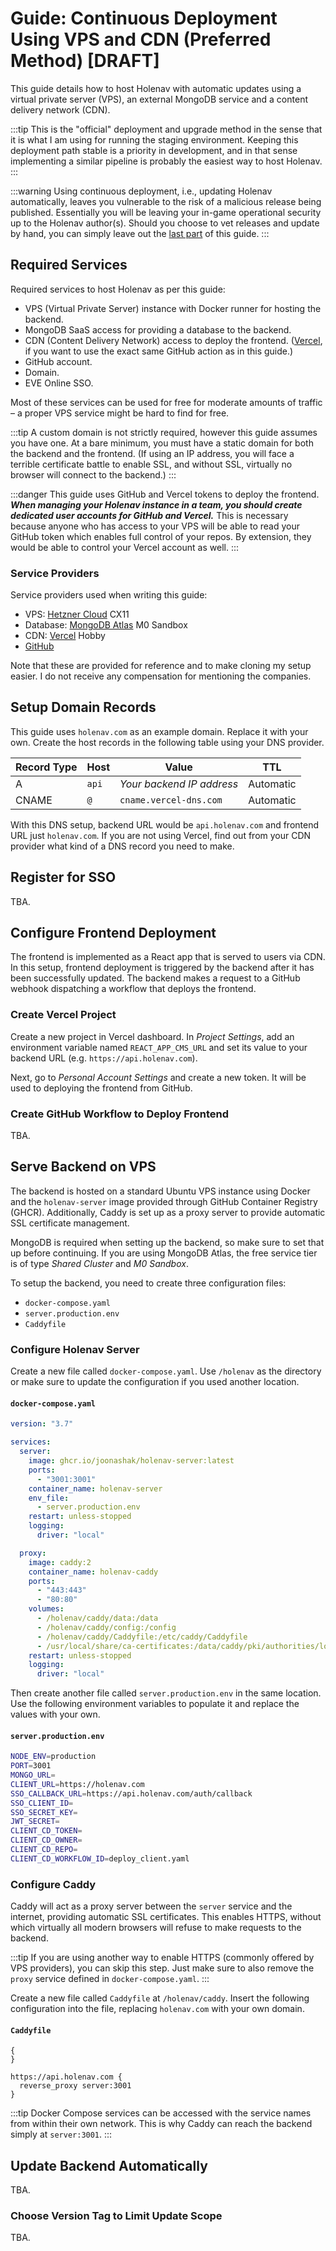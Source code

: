 # Guide: Continuous Deployment Using VPS and CDN (Preferred Method) [DRAFT]

This guide details how to host Holenav with automatic updates using a virtual private server (VPS), an external MongoDB service and a content delivery network (CDN).

:::tip
This is the "official" deployment and upgrade method in the sense that it is what I am using for running the staging environment. Keeping this deployment path stable is a priority in development, and in that sense implementing a similar pipeline is probably the easiest way to host Holenav.
:::

:::warning
Using continuous deployment, i.e., updating Holenav automatically, leaves you vulnerable to the risk of a malicious release being published. Essentially you will be leaving your in-game operational security up to the Holenav author(s). Should you choose to vet releases and update by hand, you can simply leave out the [last part](#update-backend-automatically) of this guide.
:::

## Required Services

Required services to host Holenav as per this guide:

- VPS (Virtual Private Server) instance with Docker runner for hosting the backend.
- MongoDB SaaS access for providing a database to the backend.
- CDN (Content Delivery Network) access to deploy the frontend. ([Vercel](https://vercel.com/), if you want to use the exact same GitHub action as in this guide.)
- GitHub account.
- Domain.
- EVE Online SSO.

Most of these services can be used for free for moderate amounts of traffic – a proper VPS service might be hard to find for free.

:::tip
A custom domain is not strictly required, however this guide assumes you have one. At a bare minimum, you must have a static domain for both the backend and the frontend. (If using an IP address, you will face a terrible certificate battle to enable SSL, and without SSL, virtually no browser will connect to the backend.)
:::

:::danger
This guide uses GitHub and Vercel tokens to deploy the frontend. _**When managing your Holenav instance in a team, you should create dedicated user accounts for GitHub and Vercel.**_ This is necessary because anyone who has access to your VPS will be able to read your GitHub token which enables full control of your repos. By extension, they would be able to control your Vercel account as well.
:::

### Service Providers

Service providers used when writing this guide:

- VPS: [Hetzner Cloud](https://www.hetzner.com/cloud) CX11
- Database: [MongoDB Atlas](https://www.mongodb.com/atlas/database) M0 Sandbox
- CDN: [Vercel](https://vercel.com/) Hobby
- [GitHub](https://github.com/)

Note that these are provided for reference and to make cloning my setup easier. I do not receive any compensation for mentioning the companies.

## Setup Domain Records

This guide uses `holenav.com` as an example domain. Replace it with your own. Create the host records in the following table using your DNS provider.

| Record Type | Host  | Value                     | TTL       |
| ----------- | ----- | ------------------------- | --------- |
| A           | `api` | _Your backend IP address_ | Automatic |
| CNAME       | `@`   | `cname.vercel-dns.com`    | Automatic |

With this DNS setup, backend URL would be `api.holenav.com` and frontend URL just `holenav.com`. If you are not using Vercel, find out from your CDN provider what kind of a DNS record you need to make.

## Register for SSO

TBA.

## Configure Frontend Deployment

The frontend is implemented as a React app that is served to users via CDN. In this setup, frontend deployment is triggered by the backend after it has been successfully updated. The backend makes a request to a GitHub webhook dispatching a workflow that deploys the frontend.

### Create Vercel Project

Create a new project in Vercel dashboard. In _Project Settings_, add an environment variable named `REACT_APP_CMS_URL` and set its value to your backend URL (e.g. `https://api.holenav.com`).

Next, go to _Personal Account Settings_ and create a new token. It will be used to deploying the frontend from GitHub.

###  Create GitHub Workflow to Deploy Frontend

TBA.

## Serve Backend on VPS

The backend is hosted on a standard Ubuntu VPS instance using Docker and the `holenav-server` image provided through GitHub Container Registry (GHCR). Additionally, Caddy is set up as a proxy server to provide automatic SSL certificate management.

MongoDB is required when setting up the backend, so make sure to set that up before continuing. If you are using MongoDB Atlas, the free service tier is of type _Shared Cluster_ and _M0 Sandbox_.

To setup the backend, you need to create three configuration files:

- `docker-compose.yaml`
- `server.production.env`
- `Caddyfile`

### Configure Holenav Server

Create a new file called `docker-compose.yaml`. Use `/holenav` as the directory or make sure to update the configuration if you used another location.

#### `docker-compose.yaml`

```yaml
version: "3.7"

services:
  server:
    image: ghcr.io/joonashak/holenav-server:latest
    ports:
      - "3001:3001"
    container_name: holenav-server
    env_file:
      - server.production.env
    restart: unless-stopped
    logging:
      driver: "local"

  proxy:
    image: caddy:2
    container_name: holenav-caddy
    ports:
      - "443:443"
      - "80:80"
    volumes:
      - /holenav/caddy/data:/data
      - /holenav/caddy/config:/config
      - /holenav/caddy/Caddyfile:/etc/caddy/Caddyfile
      - /usr/local/share/ca-certificates:/data/caddy/pki/authorities/local
    restart: unless-stopped
    logging:
      driver: "local"
```

Then create another file called `server.production.env` in the same location. Use the following environment variables to populate it and replace the values with your own.

#### `server.production.env`

```bash
NODE_ENV=production
PORT=3001
MONGO_URL=
CLIENT_URL=https://holenav.com
SSO_CALLBACK_URL=https://api.holenav.com/auth/callback
SSO_CLIENT_ID=
SSO_SECRET_KEY=
JWT_SECRET=
CLIENT_CD_TOKEN=
CLIENT_CD_OWNER=
CLIENT_CD_REPO=
CLIENT_CD_WORKFLOW_ID=deploy_client.yaml
```

### Configure Caddy

Caddy will act as a proxy server between the `server` service and the internet, providing automatic SSL certificates. This enables HTTPS, without which virtually all modern browsers will refuse to make requests to the backend.

:::tip
If you are using another way to enable HTTPS (commonly offered by VPS providers), you can skip this step. Just make sure to also remove the `proxy` service defined in `docker-compose.yaml`.
:::

Create a new file called `Caddyfile` at `/holenav/caddy`. Insert the following configuration into the file, replacing `holenav.com` with your own domain.

#### `Caddyfile`

```
{
}

https://api.holenav.com {
  reverse_proxy server:3001
}
```

:::tip
Docker Compose services can be accessed with the service names from within their own network. This is why Caddy can reach the backend simply at `server:3001`.
:::

## Update Backend Automatically

TBA.

### Choose Version Tag to Limit Update Scope

TBA.

